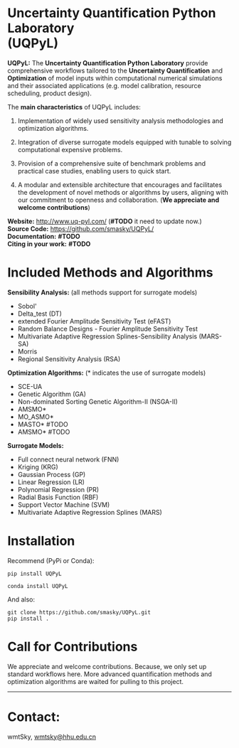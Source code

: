 # Uncertainty Quantification Python Laboratory <br> (UQPyL)

**UQPyL:** The **Uncertainty Quantification Python Laboratory** provide comprehensive workflows tailored to the **Uncertainty Quantification** and **Optimization** of model inputs within computational numerical simulations and their associated applications (e.g. model calibration, resource scheduling, product design). 

The **main characteristics** of UQPyL includes:

1. Implementation of widely used sensitivity analysis methodologies and optimization algorithms.

2. Integration of diverse surrogate models equipped with tunable to solving computational expensive problems.

3. Provision of a comprehensive suite of benchmark problems and practical case studies, enabling users to quick start.

4. A modular and extensible architecture that encourages and facilitates the development of novel methods or algorithms by users, aligning with our commitment to openness and collaboration. (**We appreciate and welcome contributions**)

 **Website:** http://www.uq-pyl.com/ (**#TODO** it need to update now.) <br>
  **Source Code:** https://github.com/smasky/UQPyL/ <br> 
  **Documentation:** **#TODO** <br>
  **Citing in your work:** **#TODO** <br>

# Included Methods and Algorithms
**Sensibility Analysis:** (all methods support for surrogate models)
- Sobol'
- Delta_test (DT)
- extended Fourier Amplitude Sensitivity Test (eFAST)
- Random Balance Designs - Fourier Amplitude Sensitivity Test
- Multivariate Adaptive Regression Splines-Sensibility Analysis (MARS-SA)
- Morris
- Regional Sensitivity Analysis (RSA)

**Optimization Algorithms:** (* indicates the use of surrogate models)
- SCE-UA
- Genetic Algorithm (GA)
- Non-dominated Sorting Genetic Algorithm-II (NSGA-II)
- AMSMO*
- MO_ASMO*
- MASTO* #TODO
- AMSMO* #TODO

**Surrogate Models:**
- Full connect neural network (FNN)
- Kriging (KRG)
- Gaussian Process (GP)
- Linear Regression (LR)
- Polynomial Regression (PR)
- Radial Basis Function (RBF)
- Support Vector Machine (SVM)
- Multivariate Adaptive Regression Splines (MARS)

# Installation

Recommend (PyPi or Conda):

```
pip install UQPyL

conda install UQPyL
```

And also:

```
git clone https://github.com/smasky/UQPyL.git 
pip install . 
```


# Call for Contributions
We appreciate and welcome contributions. Because, we only set up standard workflows here. More advanced quantification methods and optimization algorithms are waited for pulling to this project.

---
# Contact:

wmtSky, <wmtsky@hhu.edu.cn> 





